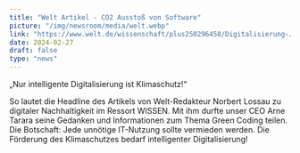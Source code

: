 ```yaml
---
title: "Welt Artikel - CO2 Ausstoß von Software"
picture: "/img/newsroom/media/welt.webp"
link: "https://www.welt.de/wissenschaft/plus250296458/Digitalisierung-Jede-ueberfluessige-E-Mail-schadet-dem-Klima.html"
date: 2024-02-27
draft: false
type: "news"
---
```

„Nur intelligente Digitalisierung ist Klimaschutz!“ 

So lautet die Headline des Artikels von Welt-Redakteur Norbert Lossau zu digitaler Nachhaltigkeit im Ressort WISSEN. Mit ihm durfte unser CEO Arne Tarara seine Gedanken und Informationen zum Thema Green Coding teilen. Die Botschaft: Jede unnötige IT-Nutzung sollte vermieden werden. Die Förderung des Klimaschutzes bedarf intelligenter Digitalisierung!